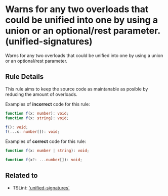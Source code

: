 # Warns for any two overloads that could be unified into one by using a union or an optional/rest parameter. (unified-signatures)

Warns for any two overloads that could be unified into one by using a union or an optional/rest parameter.

## Rule Details

This rule aims to keep the source code as maintanable as posible by reducing the amount of overloads.

Examples of **incorrect** code for this rule:

```ts
function f(x: number): void;
function f(x: string): void;
```
```ts
f(): void;
f(...x: number[]): void;
```

Examples of **correct** code for this rule:

```ts
function f(x: number | string): void;
```
```ts
function f(x?: ...number[]): void;
```

## Related to

 - TSLint: ['unified-signatures`](https://palantir.github.io/tslint/rules/unified-signatures/)